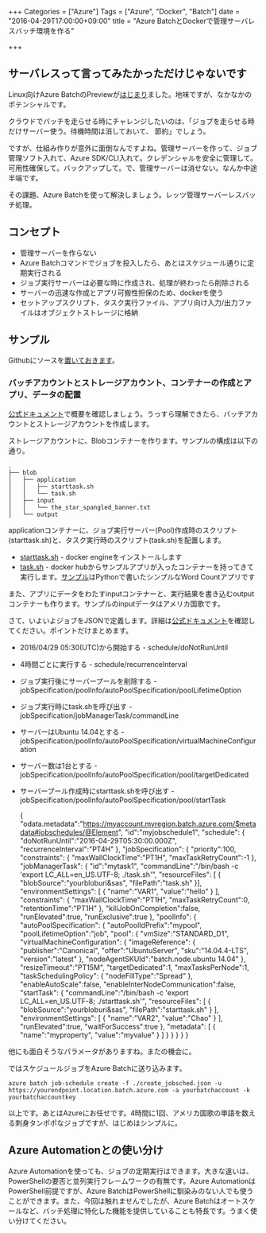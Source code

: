 +++
Categories = ["Azure"]
Tags = ["Azure", "Docker", "Batch"]
date = "2016-04-29T17:00:00+09:00"
title = "Azure BatchとDockerで管理サーバレスバッチ環境を作る"

+++

## サーバレスって言ってみたかっただけじゃないです
Linux向けAzure BatchのPreviewが[はじまり](https://azure.microsoft.com/ja-jp/blog/announcing-support-of-linux-vm-on-azure-batch-service/)ました。地味ですが、なかなかのポテンシャルです。

クラウドでバッチを走らせる時にチャレンジしたいのは、「ジョブを走らせる時だけサーバー使う。待機時間は消しておいて、
節約」でしょう。

ですが、仕組み作りが意外に面倒なんですよね。管理サーバーを作って、ジョブ管理ソフト入れて、Azure SDK/CLI入れて。クレデンシャルを安全に管理して。可用性確保して。バックアップして。で、管理サーバーは消せない。なんか中途半端です。

その課題、Azure Batchを使って解決しましょう。レッツ管理サーバーレスバッチ処理。

## コンセプト

* 管理サーバーを作らない
* Azure Batchコマンドでジョブを投入したら、あとはスケジュール通りに定期実行される
* ジョブ実行サーバーは必要な時に作成され、処理が終わったら削除される
* サーバーの迅速な作成とアプリ可搬性担保のため、dockerを使う
* セットアップスクリプト、タスク実行ファイル、アプリ向け入力/出力ファイルはオブジェクトストレージに格納

## サンプル

Githubにソースを[置いておきます](https://github.com/ToruMakabe/Azure_Batch_Sample)。

### バッチアカウントとストレージアカウント、コンテナーの作成とアプリ、データの配置

[公式ドキュメント](https://azure.microsoft.com/ja-jp/documentation/articles/batch-technical-overview/)で概要を確認しましょう。うっすら理解できたら、バッチアカウントとストレージアカウントを作成します。

ストレージアカウントに、Blobコンテナーを作ります。サンプルの構成は以下の通り。

    .
    ├── blob
    │   ├── application
    │   │   ├── starttask.sh
    │   │   └── task.sh
    │   ├── input
    │   │   └── the_star_spangled_banner.txt
    │   └── output

applicationコンテナーに、ジョブ実行サーバー(Pool)作成時のスクリプト(starttask.sh)と、タスク実行時のスクリプト(task.sh)を配置します。

* [starttask.sh](https://github.com/ToruMakabe/Azure_Batch_Sample/blob/master/blob/application/starttask.sh) - docker engineをインストールします
* [task.sh](https://github.com/ToruMakabe/Azure_Batch_Sample/blob/master/blob/application/task.sh) - docker hubからサンプルアプリが入ったコンテナーを持ってきて実行します。[サンプル](https://github.com/ToruMakabe/Azure_Batch_Sample/tree/master/docker)はPythonで書いたシンプルなWord Countアプリです

また、アプリにデータをわたすinputコンテナーと、実行結果を書き込むoutputコンテナーも作ります。サンプルのinputデータはアメリカ国歌です。

さて、いよいよジョブをJSONで定義します。詳細は[公式ドキュメント](https://msdn.microsoft.com/en-us/library/azure/dn820158.aspx?f=255&MSPPError=-2147217396)を確認してください。ポイントだけまとめます。

* 2016/04/29 05:30(UTC)から開始する - schedule/doNotRunUntil
* 4時間ごとに実行する - schedule/recurrenceInterval
* ジョブ実行後にサーバープールを削除する - jobSpecification/poolInfo/autoPoolSpecification/poolLifetimeOption
* ジョブ実行時にtask.shを呼び出す  - jobSpecification/jobManagerTask/commandLine
* サーバーはUbuntu 14.04とする - jobSpecification/poolInfo/autoPoolSpecification/virtualMachineConfiguration
* サーバー数は1台とする - jobSpecification/poolInfo/autoPoolSpecification/pool/targetDedicated
* サーバープール作成時にstarttask.shを呼び出す - jobSpecification/poolInfo/autoPoolSpecification/pool/startTask

    
    {
    "odata.metadata":"https://myaccount.myregion.batch.azure.com/$metadata#jobschedules/@Element",
    "id":"myjobschedule1",
    "schedule": {
        "doNotRunUntil":"2016-04-29T05:30:00.000Z",
        "recurrenceInterval":"PT4H"
    },
    "jobSpecification": {
        "priority":100,
        "constraints": {
            "maxWallClockTime":"PT1H",
            "maxTaskRetryCount":-1
        },
        "jobManagerTask": {
            "id":"mytask1",
            "commandLine":"/bin/bash -c 'export LC_ALL=en_US.UTF-8; ./task.sh'",
            "resourceFiles": [ {
                "blobSource":"yourbloburi&sas",
                "filePath":"task.sh"
            }], 
            "environmentSettings": [ {
                "name":"VAR1",
                "value":"hello"
            } ],
            "constraints": {
                "maxWallClockTime":"PT1H",
                "maxTaskRetryCount":0,
                "retentionTime":"PT1H"
            },
            "killJobOnCompletion":false,
            "runElevated":true,
            "runExclusive":true
            },
            "poolInfo": {
                "autoPoolSpecification": {
                    "autoPoolIdPrefix":"mypool",
                    "poolLifetimeOption":"job",
                    "pool": {
                        "vmSize":"STANDARD_D1",
                        "virtualMachineConfiguration": {
                            "imageReference": {
                            "publisher":"Canonical",
                            "offer":"UbuntuServer",
                            "sku":"14.04.4-LTS",
                            "version":"latest"
                            },
                            "nodeAgentSKUId":"batch.node.ubuntu 14.04"
                        },
                        "resizeTimeout":"PT15M",
                        "targetDedicated":1,
                        "maxTasksPerNode":1,
                        "taskSchedulingPolicy": {
                            "nodeFillType":"Spread"
                        },
                        "enableAutoScale":false,
                        "enableInterNodeCommunication":false,
                        "startTask": {
                            "commandLine":"/bin/bash -c 'export LC_ALL=en_US.UTF-8; ./starttask.sh'",
                            "resourceFiles": [ {
                            "blobSource":"yourbloburi&sas",
                            "filePath":"starttask.sh"
                            } ],
                            "environmentSettings": [ {
                            "name":"VAR2",
                            "value":"Chao"
                            } ],
                            "runElevated":true,
                            "waitForSuccess":true
                        },
                        "metadata": [ {
                            "name":"myproperty",
                            "value":"myvalue"
                        } ]
                    }
                }
            }
         }
    }
    


他にも面白そうなパラメータがありますね。またの機会に。

ではスケジュールジョブをAzure Batchに送り込みます。

    azure batch job-schedule create -f ./create_jobsched.json -u https://yourendpoint.location.batch.azure.com -a yourbatchaccount -k yourbatchaccountkey
    
以上です。あとはAzureにお任せです。4時間に1回、アメリカ国歌の単語を数える刺身タンポポなジョブですが、はじめはシンプルに。

## Azure Automationとの使い分け
Azure Automationを使っても、ジョブの定期実行はできます。大きな違いは、PowerShellの要否と並列実行フレームワークの有無です。Azure AutomationはPowerShell前提ですが、Azure BatchはPowerShellに馴染みのない人でも使うことができます。また、今回は触れませんでしたが、Azure Batchはオートスケールなど、バッチ処理に特化した機能を提供していることも特長です。うまく使い分けてください。
